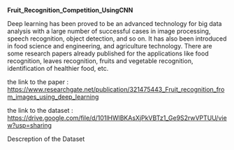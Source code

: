 **Fruit_Recognition_Competition_UsingCNN**

Deep learning has been proved to be an advanced technology for big data analysis with a large number of successful cases in image processing, speech recognition, object detection,
and so on. It has also been introduced in food science and engineering, and agriculture technology. There are some research papers already published for the applications like food
recognition, leaves recognition, fruits and vegetable recognition, identification of healthier food, etc.

the link to the paper : https://www.researchgate.net/publication/321475443_Fruit_recognition_from_images_using_deep_learning

the link to the dataset : https://drive.google.com/file/d/101lHWlBKAsXjPkVBTz1_Ge9S2rwVPTUU/view?usp=sharing

Descreption of the Dataset 

